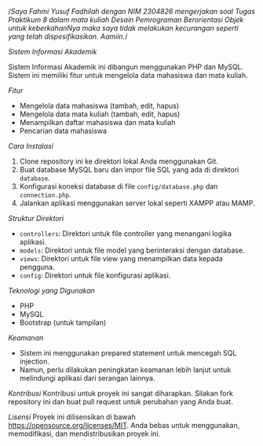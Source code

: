 /*Saya Fahmi Yusuf Fadhilah dengan NIM 2304826 mengerjakan
 soal Tugas Praktikum 8 dalam mata kuliah Desain Pemrograman Berorientasi Objek
untuk keberkahanNya maka saya tidak melakukan kecurangan seperti yang telah dispesifikasikan. Aamiin.*/

*Sistem Informasi Akademik*

Sistem Informasi Akademik ini dibangun menggunakan PHP dan MySQL. Sistem ini memiliki fitur untuk mengelola data mahasiswa dan mata kuliah.

*Fitur*
- Mengelola data mahasiswa (tambah, edit, hapus)
- Mengelola data mata kuliah (tambah, edit, hapus)
- Menampilkan daftar mahasiswa dan mata kuliah
- Pencarian data mahasiswa

*Cara Instalasi*
1. Clone repository ini ke direktori lokal Anda menggunakan Git.
2. Buat database MySQL baru dan impor file SQL yang ada di direktori `database`.
3. Konfigurasi koneksi database di file `config/database.php` dan `connection.php`.
4. Jalankan aplikasi menggunakan server lokal seperti XAMPP atau MAMP.

*Struktur Direktori*
- `controllers`: Direktori untuk file controller yang menangani logika aplikasi.
- `models`: Direktori untuk file model yang berinteraksi dengan database.
- `views`: Direktori untuk file view yang menampilkan data kepada pengguna.
- `config`: Direktori untuk file konfigurasi aplikasi.

*Teknologi yang Digunakan*
- PHP
- MySQL
- Bootstrap (untuk tampilan)

*Keamanan*
- Sistem ini menggunakan prepared statement untuk mencegah SQL injection.
- Namun, perlu dilakukan peningkatan keamanan lebih lanjut untuk melindungi aplikasi dari serangan lainnya.

*Kontribusi*
Kontribusi untuk proyek ini sangat diharapkan. Silakan fork repository ini dan buat pull request untuk perubahan yang Anda buat.

*Lisensi*
Proyek ini dilisensikan di bawah https://opensource.org/licenses/MIT. Anda bebas untuk menggunakan, memodifikasi, dan mendistribusikan proyek ini.

